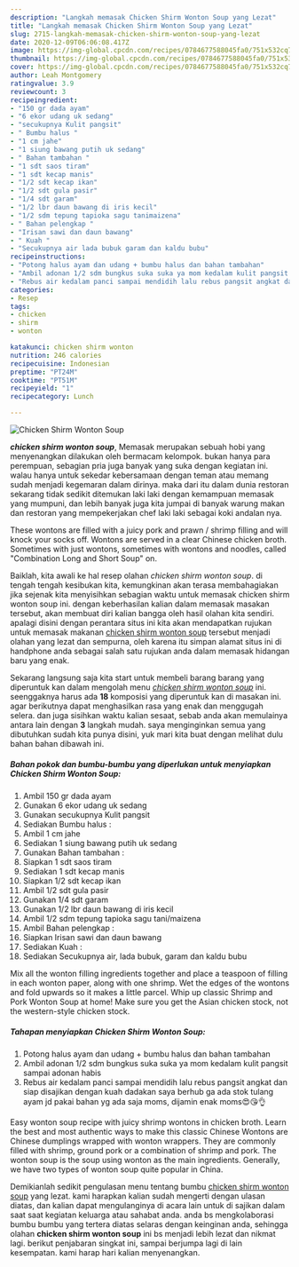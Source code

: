 ```yaml
---
description: "Langkah memasak Chicken Shirm Wonton Soup yang Lezat"
title: "Langkah memasak Chicken Shirm Wonton Soup yang Lezat"
slug: 2715-langkah-memasak-chicken-shirm-wonton-soup-yang-lezat
date: 2020-12-09T06:06:08.417Z
image: https://img-global.cpcdn.com/recipes/0784677588045fa0/751x532cq70/chicken-shirm-wonton-soup-foto-resep-utama.jpg
thumbnail: https://img-global.cpcdn.com/recipes/0784677588045fa0/751x532cq70/chicken-shirm-wonton-soup-foto-resep-utama.jpg
cover: https://img-global.cpcdn.com/recipes/0784677588045fa0/751x532cq70/chicken-shirm-wonton-soup-foto-resep-utama.jpg
author: Leah Montgomery
ratingvalue: 3.9
reviewcount: 3
recipeingredient:
- "150 gr dada ayam"
- "6 ekor udang uk sedang"
- "secukupnya Kulit pangsit"
- " Bumbu halus "
- "1 cm jahe"
- "1 siung bawang putih uk sedang"
- " Bahan tambahan "
- "1 sdt saos tiram"
- "1 sdt kecap manis"
- "1/2 sdt kecap ikan"
- "1/2 sdt gula pasir"
- "1/4 sdt garam"
- "1/2 lbr daun bawang di iris kecil"
- "1/2 sdm tepung tapioka sagu tanimaizena"
- " Bahan pelengkap "
- "Irisan sawi dan daun bawang"
- " Kuah "
- "Secukupnya air lada bubuk garam dan kaldu bubu"
recipeinstructions:
- "Potong halus ayam dan udang + bumbu halus dan bahan tambahan"
- "Ambil adonan 1/2 sdm bungkus suka suka ya mom kedalam kulit pangsit sampai adonan habis"
- "Rebus air kedalam panci sampai mendidih lalu rebus pangsit angkat dan siap disajikan dengan kuah dadakan saya berhub ga ada stok tulang ayam jd pakai bahan yg ada saja moms, dijamin enak moms😍😘👌"
categories:
- Resep
tags:
- chicken
- shirm
- wonton

katakunci: chicken shirm wonton 
nutrition: 246 calories
recipecuisine: Indonesian
preptime: "PT24M"
cooktime: "PT51M"
recipeyield: "1"
recipecategory: Lunch

---
```



![Chicken Shirm Wonton Soup](https://img-global.cpcdn.com/recipes/0784677588045fa0/751x532cq70/chicken-shirm-wonton-soup-foto-resep-utama.jpg)

<b><i>chicken shirm wonton soup</i></b>, Memasak merupakan sebuah hobi yang menyenangkan dilakukan oleh bermacam kelompok. bukan hanya para perempuan, sebagian pria juga banyak yang suka dengan kegiatan ini. walau hanya untuk sekedar kebersamaan dengan teman atau memang sudah menjadi kegemaran dalam dirinya. maka dari itu dalam dunia restoran sekarang tidak sedikit ditemukan laki laki dengan kemampuan memasak yang mumpuni, dan lebih banyak juga kita jumpai di banyak warung makan dan restoran yang mempekerjakan chef laki laki sebagai koki andalan nya.

These wontons are filled with a juicy pork and prawn / shrimp filling and will knock your socks off. Wontons are served in a clear Chinese chicken broth. Sometimes with just wontons, sometimes with wontons and noodles, called &#34;Combination Long and Short Soup&#34; on.

Baiklah, kita awali ke hal resep olahan <i>chicken shirm wonton soup</i>. di tengah tengah kesibukan kita, kemungkinan akan terasa membahagiakan jika sejenak kita menyisihkan sebagian waktu untuk memasak chicken shirm wonton soup ini. dengan keberhasilan kalian dalam memasak masakan tersebut, akan membuat diri kalian bangga oleh hasil olahan kita sendiri. apalagi disini dengan perantara situs ini kita akan mendapatkan rujukan untuk memasak makanan <u>chicken shirm wonton soup</u> tersebut menjadi olahan yang lezat dan sempurna, oleh karena itu simpan alamat situs ini di handphone anda sebagai salah satu rujukan anda dalam memasak hidangan baru yang enak.


Sekarang langsung saja kita start untuk membeli barang barang yang diperuntuk kan dalam mengolah menu <u><i>chicken shirm wonton soup</i></u> ini. seenggaknya harus ada <b>18</b> komposisi yang diperuntuk kan di masakan ini. agar berikutnya dapat menghasilkan rasa yang enak dan menggugah selera. dan juga sisihkan waktu kalian sesaat, sebab anda akan memulainya antara lain dengan <b>3</b> langkah mudah. saya menginginkan semua yang dibutuhkan sudah kita punya disini, yuk mari kita buat dengan melihat dulu bahan bahan dibawah ini.

<!--inarticleads1-->

##### Bahan pokok dan bumbu-bumbu yang diperlukan untuk menyiapkan Chicken Shirm Wonton Soup:

1. Ambil 150 gr dada ayam
1. Gunakan 6 ekor udang uk sedang
1. Gunakan secukupnya Kulit pangsit
1. Sediakan  Bumbu halus :
1. Ambil 1 cm jahe
1. Sediakan 1 siung bawang putih uk sedang
1. Gunakan  Bahan tambahan :
1. Siapkan 1 sdt saos tiram
1. Sediakan 1 sdt kecap manis
1. Siapkan 1/2 sdt kecap ikan
1. Ambil 1/2 sdt gula pasir
1. Gunakan 1/4 sdt garam
1. Gunakan 1/2 lbr daun bawang di iris kecil
1. Ambil 1/2 sdm tepung tapioka sagu tani/maizena
1. Ambil  Bahan pelengkap :
1. Siapkan Irisan sawi dan daun bawang
1. Sediakan  Kuah :
1. Sediakan Secukupnya air, lada bubuk, garam dan kaldu bubu


Mix all the wonton filling ingredients together and place a teaspoon of filling in each wonton paper, along with one shrimp. Wet the edges of the wontons and fold upwards so it makes a little parcel. Whip up classic Shrimp and Pork Wonton Soup at home! Make sure you get the Asian chicken stock, not the western-style chicken stock. 

<!--inarticleads2-->

##### Tahapan menyiapkan Chicken Shirm Wonton Soup:

1. Potong halus ayam dan udang + bumbu halus dan bahan tambahan
1. Ambil adonan 1/2 sdm bungkus suka suka ya mom kedalam kulit pangsit sampai adonan habis
1. Rebus air kedalam panci sampai mendidih lalu rebus pangsit angkat dan siap disajikan dengan kuah dadakan saya berhub ga ada stok tulang ayam jd pakai bahan yg ada saja moms, dijamin enak moms😍😘👌


Easy wonton soup recipe with juicy shrimp wontons in chicken broth. Learn the best and most authentic ways to make this classic Chinese Wontons are Chinese dumplings wrapped with wonton wrappers. They are commonly filled with shrimp, ground pork or a combination of shrimp and pork. The wonton soup is the soup using wonton as the main ingredients. Generally, we have two types of wonton soup quite popular in China. 

Demikianlah sedikit pengulasan menu tentang bumbu <u>chicken shirm wonton soup</u> yang lezat. kami harapkan kalian sudah mengerti dengan ulasan diatas, dan kalian dapat mengulanginya di acara lain untuk di sajikan dalam saat saat kegiatan keluarga atau sahabat anda. anda bs mengkolaborasi bumbu bumbu yang tertera diatas selaras dengan keinginan anda, sehingga olahan <b>chicken shirm wonton soup</b> ini bs menjadi lebih lezat dan nikmat lagi. berikut penjabaran singkat ini, sampai berjumpa lagi di lain kesempatan. kami harap hari kalian menyenangkan.
